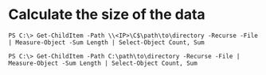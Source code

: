 # Calculate the size of the data

`PS C:\> Get-ChildItem -Path \\<IP>\C$\path\to\directory -Recurse -File | Measure-Object -Sum Length | Select-Object Count, Sum`

`PS C:\> Get-ChildItem -Path C:\path\to\directory -Recurse -File | Measure-Object -Sum Length | Select-Object Count, Sum`